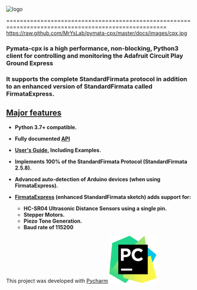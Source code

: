 ![logo](https://raw.github.com/MrYsLab/pymata-cpx/master/docs/images/cpx.jpg)

=====================================================================================================
https://raw.github.com/MrYsLab/pymata-cpx/master/docs/images/cpx.jpg
### Pymata-cpx is a high performance, non-blocking, Python3 client for controlling and monitoring the Adafruit Circuit Play Ground Express

### It supports the complete StandardFirmata protocol in addition to an enhanced version of StandardFirmata called FirmataExpress.

<h2><u>Major features</u></h2>

* **Python 3.7+ compatible.**

* **Fully documented <a href="http://htmlpreview.github.io/?https://github.com/MrYsLab/pymata-express/blob/master/documentation/api/pymata_express.html" target="_blank">API</a>**

* **[User's Guide](https://mryslab.github.io/pymata-express/), Including Examples.**

* **Implements 100% of the StandardFirmata Protocol (StandardFirmata 2.5.8).**

* **Advanced auto-detection of Arduino devices (when using FirmataExpress).**

* **[FirmataExpress](https://github.com/MrYsLab/FirmataExpress) (enhanced StandardFirmata sketch) adds support for:**
     * **HC-SR04 Ultrasonic Distance Sensors using a single pin.**
     * **Stepper Motors.**
     * **Piezo Tone Generation.**
     * **Baud rate of 115200**

This project was developed with [Pycharm](https://www.jetbrains.com/pycharm/) ![logo](https://github.com/MrYsLab/python_banyan/blob/master/images/icon_PyCharm.png)
